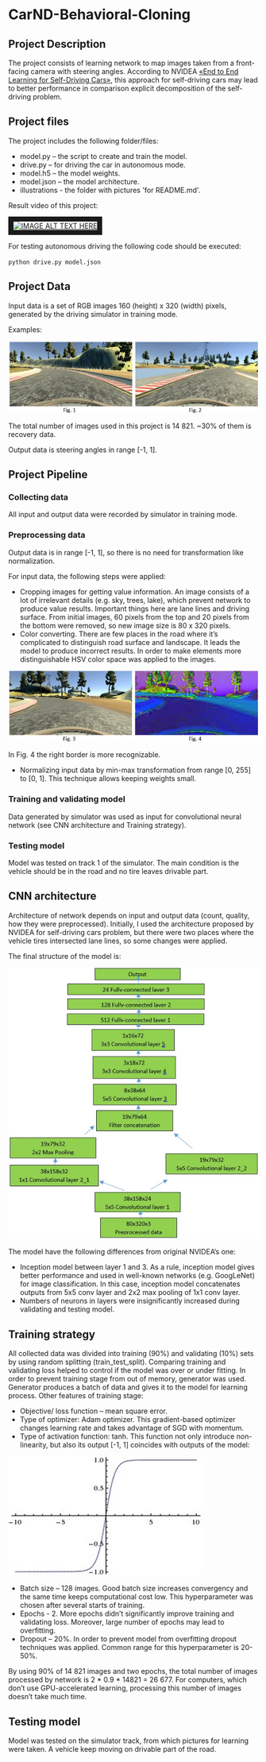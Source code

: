 # CarND-Behavioral-Cloning
## Project Description
The project consists of learning network to map images taken from a front-facing camera with steering angles. According to NVIDEA [«End to End Learning for Self-Driving Cars»](https://images.nvidia.com/content/tegra/automotive/images/2016/solutions/pdf/end-to-end-dl-using-px.pdf), this approach for self-driving cars may lead to better performance in comparison explicit decomposition of the self-driving problem.

## Project files
The project includes the following folder/files:
- model.py – the script to create and train the model.
- drive.py – for driving the car in autonomous mode.
- model.h5 – the model weights.
- model.json – the model architecture.
- illustrations - the folder with pictures 'for README.md'.

Result video of this project:

<a href="https://www.youtube.com/watch?v=wug6ksRY5BQ" target="_blank"><img src="http://img.youtube.com/vi/wug6ksRY5BQ/0.jpg" 
alt="IMAGE ALT TEXT HERE" width="240" height="180" border="10" /></a>

For testing autonomous driving the following code should be executed:

`python drive.py model.json`

## Project Data
Input data is a set of RGB images 160 (height) x 320 (width) pixels, generated by the driving simulator in training mode. 

Examples:

![Image examples](https://github.com/SergeiDm/CarND-Behavioral-Cloning/blob/master/illustrations/image_examples.jpg)

The total number of images used in this project is 14 821. ~30% of them is recovery data.

Output data is steering angles in range [-1, 1].

## Project Pipeline
### Collecting data
All input and output data were recorded by simulator in training mode.
### Preprocessing data
Output data is in range [-1, 1], so there is no need for transformation like normalization.

For input data, the following steps were applied:
- Cropping images for getting value information. An image consists of a lot of irrelevant details (e.g. sky, trees, lake), which prevent network to produce value results. Important things here are lane lines and driving surface. From initial images, 60 pixels from the top and 20 pixels from the bottom were removed, so new image size is 80 x 320 pixels.
- Color converting. There are few places in the road where it’s complicated to distinguish road surface and landscape. It leads the model to produce incorrect results. In order to make elements more distinguishable HSV color space was applied to the images.

![Preprocessing data](https://github.com/SergeiDm/CarND-Behavioral-Cloning/blob/master/illustrations/preprocessing_data.jpg)

In Fig. 4 the right border is more recognizable.
- Normalizing input data by min-max transformation from range [0, 255] to [0, 1]. This technique allows keeping weights small.

### Training and validating model
Data generated by simulator was used as input for convolutional neural network (see CNN architecture and Training strategy).

### Testing model
Model was tested on track 1 of the simulator. The main condition is the vehicle should be in the road and no tire leaves drivable part.

## CNN architecture
Architecture of network depends on input and output data (count, quality, how they were preprocessed). Initially, I used the architecture proposed by NVIDEA for self-driving cars problem, but there were two places where the vehicle tires intersected lane lines, so some changes were applied. 

The final structure of the model is:

![Net architecture](https://github.com/SergeiDm/CarND-Behavioral-Cloning/blob/master/illustrations/net_architecture.jpg)

The model have the following differences from original NVIDEA’s one:
- Inception model between layer 1 and 3. As a rule, inception model gives better performance and used in well-known networks (e.g. GoogLeNet) for image classification. In this case, inception model concatenates outputs from 5x5 conv layer and 2x2 max pooling of 1x1 conv layer.
- Numbers of neurons in layers were insignificantly increased during validating and testing model.

## Training strategy
All collected data was divided into training (90%) and validating (10%) sets by using random splitting (train_test_split). Comparing training and validating loss helped to control if the model was over or under fitting.
In order to prevent training stage from out of memory, generator was used. Generator produces a batch of data and gives it to the model for learning process.
Other features of training stage:
- Objective/ loss function – mean square error.
- Type of optimizer: Adam optimizer. This gradient-based optimizer changes learning rate and takes advantage of SGD with momentum.
- Type of activation function: tanh. This function not only introduce non-linearity, but also its output [-1, 1] coincides with outputs of the model:

![tanh_function](https://github.com/SergeiDm/CarND-Behavioral-Cloning/blob/master/illustrations/tanh_function.jpg)

- Batch size – 128 images. Good batch size increases convergency and the same time keeps computational cost low. This hyperparameter was chosen after several starts of training.
- Epochs - 2. More epochs didn’t significantly improve training and validating loss. Moreover, large number of epochs may lead to overfitting.
- Dropout – 20%. In order to prevent model from overfitting dropout techniques was applied. Common range for this hyperparameter is 20-50%.

By using 90% of 14 821 images and two epochs, the total number of images processed by network is 2 * 0.9 * 14821 = 26 677. For computers, which don’t use GPU-accelerated learning, processing this number of images doesn’t take much time.

## Testing model
Model was tested on the simulator track, from which pictures for learning were taken. A vehicle keep moving on drivable part of the road.
